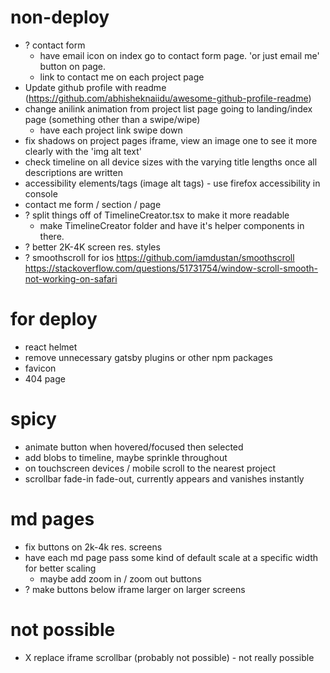 # non-deploy

- ? contact form
  - have email icon on index go to contact form page. 'or just email me' button on page.
  - link to contact me on each project page
- Update github profile with readme (https://github.com/abhisheknaiidu/awesome-github-profile-readme)
- change anilink animation from project list page going to landing/index page (something other than a swipe/wipe)
  - have each project link swipe down
- fix shadows on project pages iframe, view an image one to see it more clearly with the 'img alt text'
- check timeline on all device sizes with the varying title lengths once all descriptions are written
- accessibility elements/tags (image alt tags) - use firefox accessibility in console
- contact me form / section / page
- ? split things off of TimelineCreator.tsx to make it more readable
  - make TimelineCreator folder and have it's helper components in there.
- ? better 2K-4K screen res. styles
- ? smoothscroll for ios https://github.com/iamdustan/smoothscroll https://stackoverflow.com/questions/51731754/window-scroll-smooth-not-working-on-safari

# for deploy

- react helmet
- remove unnecessary gatsby plugins or other npm packages
- favicon
- 404 page

# spicy

- animate button when hovered/focused then selected
- add blobs to timeline, maybe sprinkle throughout
- on touchscreen devices / mobile scroll to the nearest project
- scrollbar fade-in fade-out, currently appears and vanishes instantly

# md pages

- fix buttons on 2k-4k res. screens
- have each md page pass some kind of default scale at a specific width for better scaling
  - maybe add zoom in / zoom out buttons
- ? make buttons below iframe larger on larger screens

# not possible

- X replace iframe scrollbar (probably not possible) - not really possible
